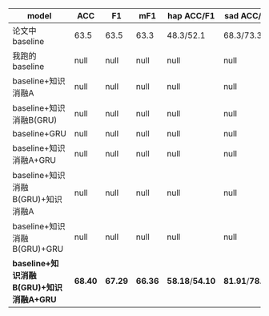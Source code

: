 |model|ACC|F1|mF1|hap ACC/F1|sad ACC/F1|neu ACC/F1|ang ACC/F1|exc ACC/F1|fru ACC/F1|
|----|----|----|----|----|----|----|----|----|----|
|论文中baseline|63.5|63.5|63.3|48.3/52.1|68.3/73.3|61.6/58.4|57.5/61.9|68.1/69.7|67.1/62.3|
|我跑的baseline|null|null|null|null|null|null|null|null|null|
|baseline+知识消融A|null|null|null|null|null|null|null|null|null|
|baseline+知识消融B(GRU)|null|null|null|null|null|null|null|null|null|
|baseline+GRU|null|null|null|null|null|null|null|null|null|
|baseline+知识消融A+GRU|null|null|null|null|null|null|null|null|null|
|baseline+知识消融B(GRU)+知识消融A|null|null|null|null|null|null|null|null|null|
|baseline+知识消融B(GRU)+GRU|null|null|null|null|null|null|null|null|null|
|**baseline+知识消融B(GRU)+知识消融A+GRU**|**68.40**|**67.29**|**66.36**|**58.18**/**54.10**|**81.91**/**78.99**|**62.02**/**64.72**|**70.64**/**63.17**|**73.58**/**70.62**|**64.09**/**66.58**|

